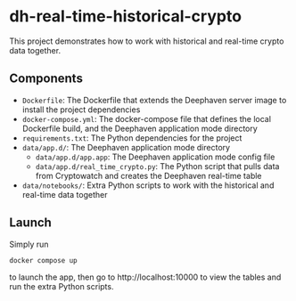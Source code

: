 # dh-real-time-historical-crypto

This project demonstrates how to work with historical and real-time crypto data together.

## Components

* `Dockerfile`: The Dockerfile that extends the Deephaven server image to install the project dependencies
* `docker-compose.yml`: The docker-compose file that defines the local Dockerfile build, and the Deephaven application mode directory
* `requirements.txt`: The Python dependencies for the project
* `data/app.d/`: The Deephaven application mode directory 
  * `data/app.d/app.app`: The Deephaven application mode config file
  * `data/app.d/real_time_crypto.py`: The Python script that pulls data from Cryptowatch and creates the Deephaven real-time table
* `data/notebooks/`: Extra Python scripts to work with the historical and real-time data together

## Launch

Simply run

```
docker compose up
```

to launch the app, then go to http://localhost:10000 to view the tables and run the extra Python scripts.
